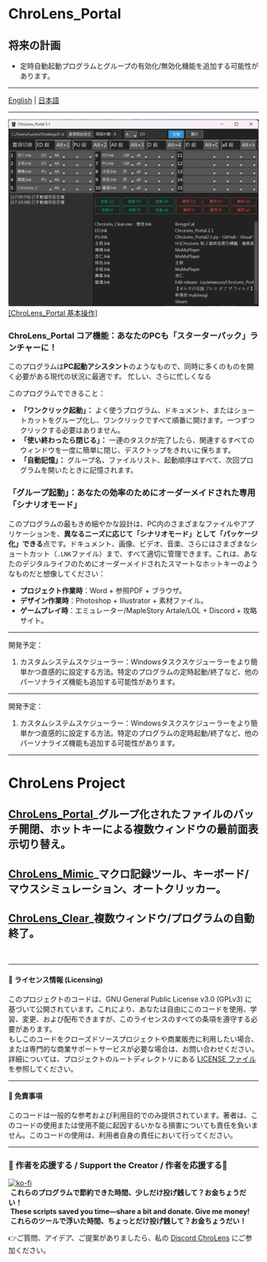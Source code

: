 # ChroLens_Portal
## 将来の計画
* 定時自動起動プログラムとグループの有効化/無効化機能を追加する可能性があります。
---

[English](README_EN.md) | [日本語](README_JA.md)

---
![ChroLens_Portal_Basic_Operations](pic2.1.png)
[[ChroLens_Portal 基本操作]](https://player.vimeo.com/video/1087659485?h=83487a7ea9)
### ChroLens_Portal コア機能：あなたのPCも「スターターパック」ランチャーに！

このプログラムは**PC起動アシスタント**のようなもので、同時に多くのものを開く必要がある現代の状況に最適です。
忙しい、さらに忙しくなる

このプログラムでできること：

* **「ワンクリック起動」：** よく使うプログラム、ドキュメント、またはショートカットをグループ化し、ワンクリックですべて順番に開けます。一つずつクリックする必要はありません。
* **「使い終わったら閉じる」：** 一連のタスクが完了したら、関連するすべてのウィンドウを一度に簡単に閉じ、デスクトップをきれいに保ちます。
* **「自動記憶」：** グループ名、ファイルリスト、起動順序はすべて、次回プログラムを開いたときに記憶されます。

### 「グループ起動」：あなたの効率のためにオーダーメイドされた専用「シナリオモード」

このプログラムの最もきめ細やかな設計は、PC内のさまざまなファイルやアプリケーションを、**異なるニーズに応じて「シナリオモード」として「パッケージ化」できる**点です。ドキュメント、画像、ビデオ、音楽、さらにはさまざまなショートカット（`.LNK`ファイル）まで、すべて適切に管理できます。これは、あなたのデジタルライフのためにオーダーメイドされたスマートなホットキーのようなものだと想像してください：

* **プロジェクト作業時**：Word + 参照PDF + ブラウザ。
* **デザイン作業時**：Photoshop + Illustrator + 素材ファイル。
* **ゲームプレイ時**：エミュレーター/MapleStory Artale/LOL + Discord + 攻略サイト。

---
開発予定：
1.  カスタムシステムスケジューラー：Windowsタスクスケジューラーをより簡単かつ直感的に設定する方法。特定のプログラムの定時起動/終了など、他のパーソナライズ機能も追加する可能性があります。


---
開発予定：
1.  カスタムシステムスケジューラー：Windowsタスクスケジューラーをより簡単かつ直感的に設定する方法。特定のプログラムの定時起動/終了など、他のパーソナライズ機能も追加する可能性があります。
---
# ChroLens Project</br>
## [ChroLens_Portal](https://github.com/Lucienwooo/ChroLens_Portal)_グループ化されたファイルのバッチ開閉、ホットキーによる複数ウィンドウの最前面表示切り替え。</br>
## [ChroLens_Mimic](https://github.com/Lucienwooo/ChroLens_Mimic)_マクロ記録ツール、キーボード/マウスシミュレーション、オートクリッカー。</br>
## [ChroLens_Clear](https://github.com/Lucienwooo/ChroLens_Clear)_複数ウィンドウ/プログラムの自動終了。</br>
</br>

---
#### 📄 ライセンス情報 (Licensing) </br>

このプロジェクトのコードは、GNU General Public License v3.0 (GPLv3) に基づいて公開されています。これにより、あなたは自由にこのコードを使用、学習、変更、および配布できますが、このライセンスのすべての条項を遵守する必要があります。</br>
もしこのコードをクローズドソースプロジェクトや商業販売に利用したい場合、または専門的な商業サポートサービスが必要な場合は、お問い合わせください。</br>
詳細については、プロジェクトのルートディレクトリにある [LICENSE ファイル](LICENSE) を参照してください。

---

#### 📄 免責事項 </br>

このコードは一般的な参考および利用目的でのみ提供されています。著者は、このコードの使用または使用不能に起因するいかなる損害についても責任を負いません。このコードの使用は、利用者自身の責任において行ってください。

---

### 💸 作者を応援する / Support the Creator / 作者を応援する💸
[![ko-fi](https://ko-fi.com/img/githubbutton_sm.svg)](https://ko-fi.com/B0B51FBVA8)</br>
 **これらのプログラムで節約できた時間、少しだけ投げ銭して？お金ちょうだい！**  </br>
 **These scripts saved you time—share a bit and donate. Give me money!**    </br>
 **これらのツールで浮いた時間、ちょっとだけ投げ銭して？お金ちょうだい！**  </br>

👉ご質問、アイデア、ご提案がありましたら、私の [Discord ChroLens](https://discord.gg/72Kbs4WPPn) にご参加ください。